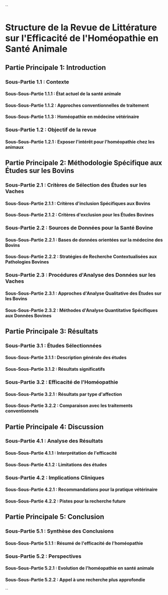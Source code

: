 ``
# Structure de la Revue de Littérature sur l'Efficacité de l'Homéopathie en Santé Animale

## Partie Principale 1: Introduction
### Sous-Partie 1.1 : Contexte
#### Sous-Sous-Partie 1.1.1 : État actuel de la santé animale
#### Sous-Sous-Partie 1.1.2 : Approches conventionnelles de traitement
#### Sous-Sous-Partie 1.1.3 : Homéopathie en médecine vétérinaire
### Sous-Partie 1.2 : Objectif de la revue
#### Sous-Sous-Partie 1.2.1 : Exposer l'intérêt pour l'homéopathie chez les animaux

## Partie Principale 2: Méthodologie Spécifique aux Études sur les Bovins
### Sous-Partie 2.1 : Critères de Sélection des Études sur les Vaches
#### Sous-Sous-Partie 2.1.1 : Critères d'inclusion Spécifiques aux Bovins
#### Sous-Sous-Partie 2.1.2 : Critères d'exclusion pour les Études Bovines
### Sous-Partie 2.2 : Sources de Données pour la Santé Bovine
#### Sous-Sous-Partie 2.2.1 : Bases de données orientées sur la médecine des Bovins
#### Sous-Sous-Partie 2.2.2 : Stratégies de Recherche Contextualisées aux Pathologies Bovines
### Sous-Partie 2.3 : Procédures d'Analyse des Données sur les Vaches
#### Sous-Sous-Partie 2.3.1 : Approches d'Analyse Qualitative des Études sur les Bovins
#### Sous-Sous-Partie 2.3.2 : Méthodes d'Analyse Quantitative Spécifiques aux Données Bovines

## Partie Principale 3: Résultats
### Sous-Partie 3.1 : Études Sélectionnées
#### Sous-Sous-Partie 3.1.1 : Description générale des études
#### Sous-Sous-Partie 3.1.2 : Résultats significatifs
### Sous-Partie 3.2 : Efficacité de l'Homéopathie
#### Sous-Sous-Partie 3.2.1 : Résultats par type d'affection
#### Sous-Sous-Partie 3.2.2 : Comparaison avec les traitements conventionnels

## Partie Principale 4: Discussion
### Sous-Partie 4.1 : Analyse des Résultats
#### Sous-Sous-Partie 4.1.1 : Interprétation de l'efficacité
#### Sous-Sous-Partie 4.1.2 : Limitations des études
### Sous-Partie 4.2 : Implications Cliniques
#### Sous-Sous-Partie 4.2.1 : Recommandations pour la pratique vétérinaire
#### Sous-Sous-Partie 4.2.2 : Pistes pour la recherche future

## Partie Principale 5: Conclusion
### Sous-Partie 5.1 : Synthèse des Conclusions
#### Sous-Sous-Partie 5.1.1 : Résumé de l'efficacité de l'homéopathie
### Sous-Partie 5.2 : Perspectives
#### Sous-Sous-Partie 5.2.1 : Evolution de l'homéopathie en santé animale
#### Sous-Sous-Partie 5.2.2 : Appel à une recherche plus approfondie
``